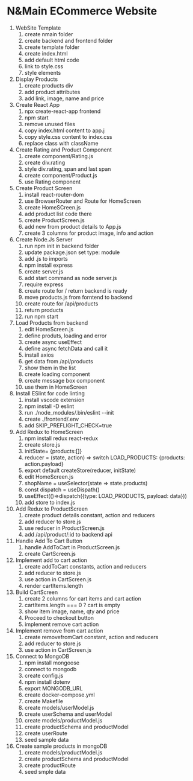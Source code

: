 # N&Main ECommerce Website

1. WebSite Template
   1. create nmain folder
   2. create backend and frontend folder
   3. create template folder
   4. create index.html
   5. add default html code
   6. link to style.css
   7. style elements
2. Display Products
   1. create products div
   2. add product attributes
   3. add link, image, name and price
3. Create React App
   1. npx create-react-app frontend
   2. npm start
   3. remove unused files
   4. copy index.html content to app.j
   5. copy style.css content to index.css
   6. replace class with className
4. Create Rating and Product Component
   1. create component/Rating.js
   2. create div.rating
   3. style div.rating, span and last span
   4. create component/Product.js
   5. use Rating component
5. Create Product Screen
   1. install react-router-dom
   2. use BrowserRouter and Route for HomeScreen
   3. create HomeSCreen.js
   4. add product list code there
   5. create ProductScreen.js
   6. add new from product details to App.js
   7. create 3 columns for product image, info and action
6. Create Node.Js Server
   1. run npm init in backend folder
   2. update package.json set type: module
   3. add .js to imports
   4. npm install express
   5. create server.js
   6. add start command as node server.js
   7. require express
   8. create route for / return backend is ready
   9. move products.js from forntend to backend
   10. create route for /api/products
   11. return products
   12. run npm start
7. Load Products from backend
   1. edit HomeScreen.js
   2. define produts, loading and error
   3. create async useEffect
   4. define async fetchData and call it
   5. install axios
   6. get data from /api/products
   7. show them in the list
   8. create loading component
   9. create message box component
   10. use them in HomeScreen
8. Install ESlint for code linting
   1. install vscode extension
   2. npm install -D eslint
   3. run ./node_modules/.bin/eslint --init
   4. create ./frontend/.env
   5. add SKIP_PREFLIGHT_CHECK=true
9. Add Redux to HomeScreen
   1. npm install redux react-redux
   2. create store.js
   3. initState= {products:[]}
   4. reducer = (state, action) => switch LOAD_PRODUCTS: {products: action.payload}
   5. export default createStore(reducer, initState)
   6. edit HomeScreen.js
   7. shopName = useSelector(state => state.products)
   8. const dispatch = useDispath()
   9. useEffect(()=>dispatch({type: LOAD_PRODUCTS, payload: data}))
   10. add store to index.js
10. Add Redux to ProductScreen
    1. create product details constant, action and reducers
    2. add reducer to store.js
    3. use reducer in ProductScreen.js
    4. add /api/product/:id to backend api
11. Handle Add To Cart Button
    1. handle AddToCart in ProductScreen.js
    2. create CartScreen.js
12. Implement add to cart action
    1. create addToCart constants, action and reducers
    2. add reducer to store.js
    3. use action in CartScreen.js
    4. render cartItems.length
13. Build CartScreen
    1. create 2 columns for cart items and cart action
    2. cartItems.length === 0 ? cart is empty
    3. show item image, name, qty and price
    4. Proceed to checkout button
    5. implement remove cart action
14. Implement remove from cart action
    1. create removefromCart constant, action and reducers
    2. add reducer to store.js
    3. use action in CartScreen.js
15. Connect to MongoDB
    1. npm install mongoose
    2. connect to mongodb
    3. create config.js
    4. npm install dotenv
    5. export MONGODB_URL
    6. create docker-compose.yml
    7. create Makefile
    8. create models/userModel.js
    9. create userSchema and userModel
    10. create models/productModel.js
    11. create productSchema and productModel
    12. create userRoute
    13. seed sample data
16. Create sample products in mongoDB
    1. create models/productModel.js
    2. create productSchema and productModel
    3. create productRoute
    4. seed smple data
